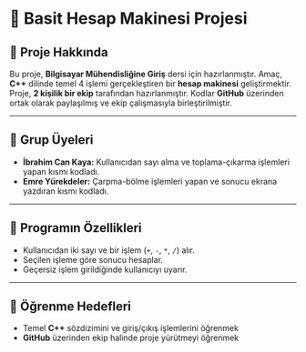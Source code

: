 # 🧮 Basit Hesap Makinesi Projesi

## 📘 Proje Hakkında

Bu proje, **Bilgisayar Mühendisliğine Giriş** dersi için hazırlanmıştır.
Amaç, **C++** dilinde temel 4 işlemi gerçekleştiren bir **hesap makinesi** geliştirmektir.
Proje, **2 kişilik bir ekip** tarafından hazırlanmıştır. Kodlar **GitHub** üzerinden ortak olarak paylaşılmış ve ekip çalışmasıyla birleştirilmiştir.

---

## 👥 Grup Üyeleri

* **İbrahim Can Kaya:** Kullanıcıdan sayı alma ve toplama-çıkarma işlemleri yapan kısmı kodladı.
* **Emre Yürekdeler:** Çarpma-bölme işlemleri yapan ve sonucu ekrana yazdıran kısmı kodladı.

---

## 🧩 Programın Özellikleri

* Kullanıcıdan iki sayı ve bir işlem (`+`, `-`, `*`, `/`) alır.
* Seçilen işleme göre sonucu hesaplar.
* Geçersiz işlem girildiğinde kullanıcıyı uyarır.

---

## 🎯 Öğrenme Hedefleri

* Temel **C++** sözdizimini ve giriş/çıkış işlemlerini öğrenmek
* **GitHub** üzerinden ekip halinde proje yürütmeyi öğrenmek
